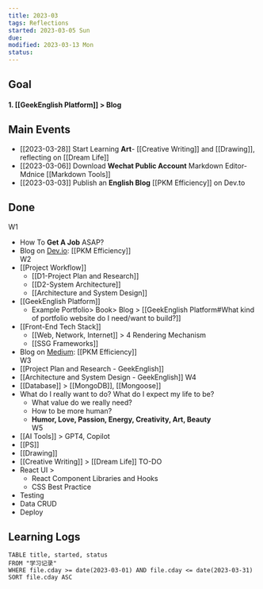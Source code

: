 ```yaml
---
title: 2023-03
tags: Reflections   
started: 2023-03-05 Sun
due: 
modified: 2023-03-13 Mon
status: 
---
```

## Goal
#### 1. [[GeekEnglish Platform]] > Blog
## Main Events
- [[2023-03-28]] Start Learning **Art**- [[Creative Writing]] and [[Drawing]], reflecting on [[Dream Life]]
- [[2023-03-06]] Download **Wechat Public Account** Markdown Editor- Mdnice [[Markdown Tools]]
- [[2023-03-03]] Publish an **English Blog** [[PKM Efficiency]] on Dev.to
## Done
W1
- How To **Get A Job** ASAP?
- Blog on <u>Dev.io</u>: [[PKM Efficiency]]  
W2
- [[Project Workflow]]
	- [[D1-Project Plan and Research]]
	- [[D2-System Architecture]]
	- [[Architecture and System Design]]
- [[GeekEnglish Platform]] 
	- Example Portfolio> Book> Blog > [[GeekEnglish Platform#What kind of portfolio website do I need/want to build?]]
- [[Front-End Tech Stack]]
	- [[Web, Network, Internet]] > 4 Rendering Mechanism
	- [[SSG Frameworks]]
- Blog on <u>Medium</u>: [[PKM Efficiency]]  
W3
- [[Project Plan and Research - GeekEnglish]]
- [[Architecture and System Design - GeekEnglish]]
W4  
- [[Database]] >  [[MongoDB]], [[Mongoose]]
- What do I really want to do? What do I expect my life to be?
	- What value do we really need?
	- How to be more human?
	- **Humor, Love, Passion, Energy, Creativity, Art, Beauty**  
W5
- [[AI Tools]] > GPT4, Copilot
- [[PS]]
- [[Drawing]]
- [[Creative Writing]] > [[Dream Life]]
TO-DO
- React UI > 
	- React Component Libraries and Hooks
	- CSS Best Practice
- Testing
- Data CRUD
- Deploy  
## Learning Logs

```dataview
TABLE title, started, status
FROM "学习记录"
WHERE file.cday >= date(2023-03-01) AND file.cday <= date(2023-03-31)
SORT file.cday ASC
```